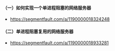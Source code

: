 
#### （一）如何实现一个单进程阻塞的网络服务器 
* https://segmentfault.com/a/1190000018324248
#### （二）单进程阻塞复用的网络服务器
* https://segmentfault.com/a/1190000018933281